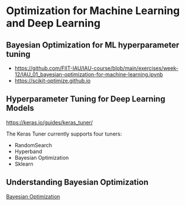 # Optimization for Machine Learning and Deep Learning

## Bayesian Optimization for ML hyperparameter tuning
- https://github.com/FIIT-IAU/IAU-course/blob/main/exercises/week-12/IAU_01_bayesian-optimization-for-machine-learning.ipynb
- https://scikit-optimize.github.io

## Hyperparameter Tuning for Deep Learning Models
https://keras.io/guides/keras_tuner/

The Keras Tuner currently supports four tuners:
- RandomSearch
- Hyperband
- Bayesian Optimization
- Sklearn

## Understanding Bayesian Optimization
[Bayesian Optimization](https://github.com/FIIT-IAU/IAU-course/blob/main/exercises/week-12/IAU_homework_Understanding-Bayesian-optimization.ipynb)
